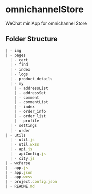 # omnichannelStore
WeChat miniApp for omnichannel Store

## Folder Structure

```js
| - img
| - pages
  | - cart
  | - find
  | - index
  | - logs
  | - product_details
  | - my
    | - addressList
    | - addressSet
    | - comment
    | - commentList
    | - index
    | - order_info
    | - order_list
    | - profile
  | - settings
  | - order
| - utils
  | - util.js
  | - util.wxss
  | - api.js
  | - apiConfig.js
  | - city.js
| - wxParse
| - app.js
| - app.json
| - app.wxss
| - project.config.json
| - README.md
```

